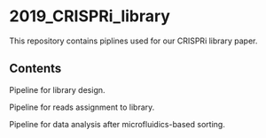 # 2019_CRISPRi_library
This repository contains piplines used for our CRISPRi library paper.

## Contents

Pipeline for library design.

Pipeline for reads assignment to library.

Pipeline for data analysis after microfluidics-based sorting.
